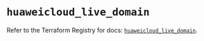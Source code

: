 # `huaweicloud_live_domain`

Refer to the Terraform Registry for docs: [`huaweicloud_live_domain`](https://registry.terraform.io/providers/huaweicloud/huaweicloud/1.71.1/docs/resources/live_domain).
